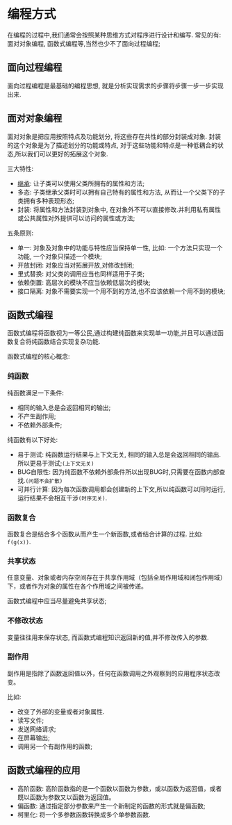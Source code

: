 # 编程方式

在编程的过程中,我们通常会按照某种思维方式对程序进行设计和编写.
常见的有: 面对对象编程, 函数式编程等,当然也少不了面向过程编程;

## 面向过程编程

面向过程编程是最基础的编程思想, 就是分析实现需求的步骤将步骤一步一步实现出来.

## 面对对象编程

面对对象是把应用按照特点及功能划分, 将这些存在共性的部分封装成对象.
封装的这个对象是为了描述划分的功能或特点, 对于这些功能和特点是一种低耦合的状态,所以我们可以更好的拓展这个对象.

三大特性:

+ [继承](../JavaScript/ObjectPrototype.md): 让子类可以使用父类所拥有的属性和方法;
+ 多态: 子类继承父类时可以拥有自己特有的属性和方法, 从而让一个父类下的子类拥有多种表现形态;
+ 封装: 将属性和方法封装到对象中, 在对象外不可以直接修改.并利用私有属性或公共属性对外提供可以访问的属性或方法;

五条原则:

+ 单一: 对象及对象中的功能与特性应当保持单一性, 比如: 一个方法只实现一个功能, 一个对象只描述一个模块;
+ 开放封闭: 对象应当对拓展开放,对修改封闭;
+ 里式替换: 对父类的调用应当也同样适用于子类;
+ 依赖倒置: 高层次的模块不应当依赖低层次的模块;
+ 接口隔离: 对象不需要实现一个用不到的方法,也不应该依赖一个用不到的模块;

## 函数式编程

函数式编程将函数视为一等公民,通过构建纯函数来实现单一功能,并且可以通过函数复合将纯函数结合实现复杂功能.

函数式编程的核心概念:  

### 纯函数

纯函数满足一下条件:

+ 相同的输入总是会返回相同的输出;
+ 不产生副作用;
+ 不依赖外部条件;

纯函数有以下好处:  

+ 易于测试: 纯函数运行结果与上下文无关, 相同的输入总是会返回相同的输出.所以更易于测试;`(上下文无关)`
+ BUG自限性: 因为纯函数不依赖外部条件所以出现BUG时,只需要在函数内部查找.`(问题不会扩散)`
+ 可并行计算: 因为每次函数调用都会创建新的上下文,所以纯函数可以同时运行, 运行结果不会相互干涉`(时序无关)`.

### 函数复合

函数复合是结合多个函数从而产生一个新函数,或者结合计算的过程.
比如: `f(g(x))`.

### 共享状态

任意变量、对象或者内存空间存在于共享作用域（包括全局作用域和闭包作用域）下，或者作为对象的属性在各个作用域之间被传递。

函数式编程中应当尽量避免共享状态;

### 不修改状态

变量往往用来保存状态, 而函数式编程知识返回新的值,并不修改传入的参数.

### 副作用

副作用是指除了函数返回值以外，任何在函数调用之外观察到的应用程序状态改变。

比如:  

+ 改变了外部的变量或者对象属性.
+ 读写文件;
+ 发送网络请求;
+ 在屏幕输出;
+ 调用另一个有副作用的函数;

## 函数式编程的应用

+ 高阶函数: 高阶函数指的是一个函数以函数为参数，或以函数为返回值，或者既以函数为参数又以函数为返回值。
+ 偏函数: 通过指定部分参数来产生一个新制定的函数的形式就是偏函数;
+ 柯里化: 将一个多参数函数转换成多个单参数函数.
